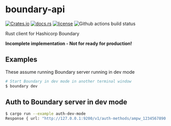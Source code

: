 # boundary-api
[![Crates.io](https://img.shields.io/crates/v/boundary-api)](https://crates.io/crates/boundary-api)
[![docs.rs](https://docs.rs/boundary-api/badge.svg)](https://docs.rs/boundary-api/)
[![license](https://img.shields.io/github/license/tjtelan/boundary-api-rs)](LICENSE)
![Github actions build status](https://github.com/tjtelan/boundary-api-rs/workflows/boundary-api/badge.svg)

Rust client for Hashicorp Boundary

**Incomplete implementation - Not for ready for production!**

## Examples

These assume running Boundary server running in dev mode
```bash
# Start Boundary in dev mode in another terminal window
$ boundary dev
```

## Auth to Boundary server in dev mode
```bash
$ cargo run --example auth-dev-mode
Response { url: "http://127.0.0.1:9200/v1/auth-methods/ampw_1234567890:authenticate", status: 200, headers: {"cache-control": "no-store", "content-type": "application/json", "date": "Thu, 15 Oct 2020 22:27:06 GMT", "content-length": "525"} }
```